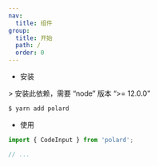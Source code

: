 ```yaml
---
nav:
  title: 组件
group:
  title: 开始
  path: /
  order: 0
---
```


- 安装

<Alert type="info">
  > 安装此依赖，需要 “node” 版本 “>= 12.0.0”
</Alert>

```bash
$ yarn add polard
```

- 使用

```javascript
import { CodeInput } from 'polard';

// ...
```
